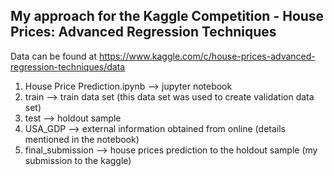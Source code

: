 ## My approach for the Kaggle Competition - House Prices: Advanced Regression Techniques 


Data can be found at https://www.kaggle.com/c/house-prices-advanced-regression-techniques/data


1. House Price Prediction.ipynb --> jupyter notebook
2. train --> train data set (this data set was used to create validation data set)
3. test --> holdout sample
4. USA_GDP --> external information obtained from online (details mentioned in the notebook) 
5. final_submission --> house prices prediction to the holdout sample (my submission to the kaggle)
